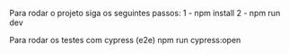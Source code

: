 Para rodar o projeto siga os seguintes passos:
1 - npm install
2 - npm run dev

Para rodar os testes com cypress (e2e)
npm run cypress:open
